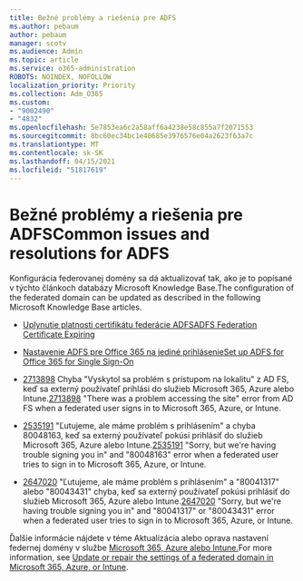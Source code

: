 ```yaml
---
title: Bežné problémy a riešenia pre ADFS
ms.author: pebaum
author: pebaum
manager: scotv
ms.audience: Admin
ms.topic: article
ms.service: o365-administration
ROBOTS: NOINDEX, NOFOLLOW
localization_priority: Priority
ms.collection: Adm_O365
ms.custom:
- "9002490"
- "4832"
ms.openlocfilehash: 5e7853ea6c2a58aff6a4238e58c855a7f2071553
ms.sourcegitcommit: 8bc60ec34bc1e40685e3976576e04a2623f63a7c
ms.translationtype: MT
ms.contentlocale: sk-SK
ms.lasthandoff: 04/15/2021
ms.locfileid: "51817619"
---
```

# <a name="common-issues-and-resolutions-for-adfs"></a><span data-ttu-id="9858c-102">Bežné problémy a riešenia pre ADFS</span><span class="sxs-lookup"><span data-stu-id="9858c-102">Common issues and resolutions for ADFS</span></span>

<span data-ttu-id="9858c-103">Konfigurácia federovanej domény sa dá aktualizovať tak, ako je to popísané v týchto článkoch databázy Microsoft Knowledge Base.</span><span class="sxs-lookup"><span data-stu-id="9858c-103">The configuration of the federated domain can be updated as described in the following Microsoft Knowledge Base articles.</span></span>

- [<span data-ttu-id="9858c-104">Uplynutie platnosti certifikátu federácie ADFS</span><span class="sxs-lookup"><span data-stu-id="9858c-104">ADFS Federation Certificate Expiring</span></span>](adfs-federation-certificate-expiring.md)

- [<span data-ttu-id="9858c-105">Nastavenie ADFS pre Office 365 na jediné prihlásenie</span><span class="sxs-lookup"><span data-stu-id="9858c-105">Set up ADFS for Office 365 for Single Sign-On</span></span>](https://docs.microsoft.com/office365/troubleshoot/active-directory/set-up-adfs-for-single-sign-on)

- <span data-ttu-id="9858c-106">[2713898](https://support.microsoft.com/help/2713898)  Chyba "Vyskytol sa problém s prístupom na lokalitu" z AD FS, keď sa externý používateľ prihlási do služieb Microsoft 365, Azure alebo Intune.</span><span class="sxs-lookup"><span data-stu-id="9858c-106">[2713898](https://support.microsoft.com/help/2713898)  "There was a problem accessing the site" error from AD FS when a federated user signs in to Microsoft 365, Azure, or Intune.</span></span>

- <span data-ttu-id="9858c-107">[2535191](https://support.microsoft.com/help/2535191) "Ľutujeme, ale máme problém s prihlásením" a chyba 80048163, keď sa externý používateľ pokúsi prihlásiť do služieb Microsoft 365, Azure alebo Intune.</span><span class="sxs-lookup"><span data-stu-id="9858c-107">[2535191](https://support.microsoft.com/help/2535191) "Sorry, but we're having trouble signing you in" and "80048163" error when a federated user tries to sign in to Microsoft 365, Azure, or Intune.</span></span>

- <span data-ttu-id="9858c-108">[2647020](https://support.microsoft.com/help/2647020)   "Ľutujeme, ale máme problém s prihlásením" a "80041317" alebo "80043431" chyba, keď sa externý používateľ pokúsi prihlásiť do služieb Microsoft 365, Azure alebo Intune.</span><span class="sxs-lookup"><span data-stu-id="9858c-108">[2647020](https://support.microsoft.com/help/2647020)   "Sorry, but we're having trouble signing you in" and "80041317" or "80043431" error when a federated user tries to sign in to Microsoft 365, Azure, or Intune.</span></span>

<span data-ttu-id="9858c-109">Ďalšie informácie nájdete v téme Aktualizácia alebo oprava nastavení federnej domény v službe [Microsoft 365, Azure alebo Intune.](https://docs.microsoft.com/office365/troubleshoot/active-directory/update-federated-domain-office-365)</span><span class="sxs-lookup"><span data-stu-id="9858c-109">For more information, see [Update or repair the settings of a federated domain in Microsoft 365, Azure, or Intune](https://docs.microsoft.com/office365/troubleshoot/active-directory/update-federated-domain-office-365).</span></span>
